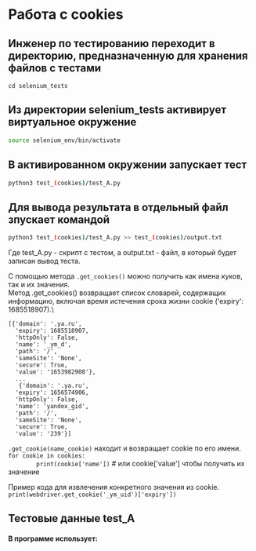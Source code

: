 # Работа с cookies

## Инженер по тестированию переходит в директорию, предназначенную для хранения файлов с тестами
```
cd selenium_tests
```
## Из директории selenium_tests активирует виртуальное окружение
```sh
source selenium_env/bin/activate
```
## В активированном окружении запускает тест 
```sh
python3 test_(cookies)/test_A.py
```
## Для вывода результата в отдельный файл зпускает командой 
```sh
python3 test_(cookies)/test_A.py >> test_(cookies)/output.txt
```
Где test_A.py -  скрипт с тестом, а output.txt - файл, в который будет записан вывод теста.

С помощью метода ```.get_cookies()``` можно получить как имена куков, так и их значения.\
Метод .get_cookies() возвращает список словарей, содержащих информацию, включая время истечения срока жизни cookie ('expiry': 1685518907).\
```
[{'domain': '.ya.ru',
  'expiry': 1685518907,
  'httpOnly': False,
  'name': '_ym_d',
  'path': '/',
  'sameSite': 'None',
  'secure': True,
  'value': '1653982908'},
  ...
   {'domain': '.ya.ru',
  'expiry': 1656574906,
  'httpOnly': False,
  'name': 'yandex_gid',
  'path': '/',
  'sameSite': 'None',
  'secure': True,
  'value': '239'}]
```
```.get_cookie(name_cookie)```
находит и возвращает cookie по его имени.\
```for cookie in cookies:```\
```        print(cookie['name'])``` # или cookie['value'] чтобы получить их значение

Пример кода для извлечения конкретного значения из cookie.\
```print(webdriver.get_cookie('_ym_uid')['expiry'])```

## Тестовые данные test_A

#### В программе использует: 
